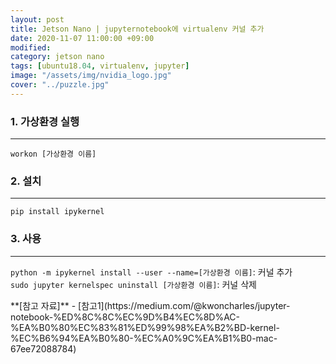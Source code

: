 ```yaml
---
layout: post
title: Jetson Nano | jupyternotebook에 virtualenv 커널 추가
date: 2020-11-07 11:00:00 +09:00
modified: 
category: jetson nano
tags: [ubuntu18.04, virtualenv, jupyter]
image: "/assets/img/nvidia_logo.jpg"
cover: "../puzzle.jpg"
---
```


### 1. 가상환경 실행
---
```
workon [가상환경 이름]
```

### 2. 설치
---
```
pip install ipykernel
```

### 3. 사용  
---
`python -m ipykernel install --user --name=[가상환경 이름]`: 커널 추가  
`sudo jupyter kernelspec uninstall [가상환경 이름]`: 커널 삭제 


<div class="divider"></div>
**[참고 자료]**
- [참고1](https://medium.com/@kwoncharles/jupyter-notebook-%ED%8C%8C%EC%9D%B4%EC%8D%AC-%EA%B0%80%EC%83%81%ED%99%98%EA%B2%BD-kernel-%EC%B6%94%EA%B0%80-%EC%A0%9C%EA%B1%B0-mac-67ee72088784)